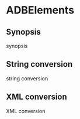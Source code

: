 # ADBElements

## Synopsis

synopsis

## String conversion

string conversion

## XML conversion

XML conversion

